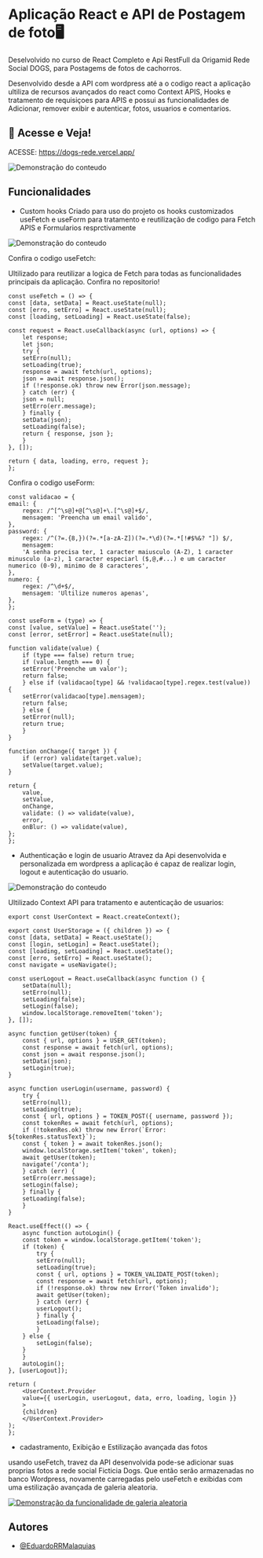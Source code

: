 # Aplicação React e API de Postagem de foto🖥️

Deselvolvido no curso de React Completo e Api RestFull da Origamid Rede Social DOGS, para Postagems de fotos de cachorros.

Desenvolvido desde a API com wordpress até a o codigo react a aplicação ultiliza de recursos avançados do react como Context APIS, Hooks e tratamento de requisiçoes para APIS e possui as funcionalidades de Adicionar, remover exibir e autenticar, fotos, usuarios e comentarios.

## 📲 Acesse e Veja!

ACESSE: https://dogs-rede.vercel.app/

![Demonstração do conteudo](./src/Assets/readme-demo.png)

## Funcionalidades

- Custom hooks
  Criado para uso do projeto os hooks customizados useFetch e useForm para tratamento e reutilização de codigo para Fetch APIS e Formularios resprctivamente

![Demonstração do conteudo](./src/Assets/readme-hooks.png)

Confira o codigo useFetch:

Ultilizado para reutilizar a logica de Fetch para todas as funcionalidades principais da aplicação. Confira no repositorio!

    const useFetch = () => {
    const [data, setData] = React.useState(null);
    const [erro, setErro] = React.useState(null);
    const [loading, setLoading] = React.useState(false);

    const request = React.useCallback(async (url, options) => {
        let response;
        let json;
        try {
        setErro(null);
        setLoading(true);
        response = await fetch(url, options);
        json = await response.json();
        if (!response.ok) throw new Error(json.message);
        } catch (err) {
        json = null;
        setErro(err.message);
        } finally {
        setData(json);
        setLoading(false);
        return { response, json };
        }
    }, []);

    return { data, loading, erro, request };
    };

Confira o codigo useForm:

    const validacao = {
    email: {
        regex: /^[^\s@]+@[^\s@]+\.[^\s@]+$/,
        mensagem: 'Preencha um email valido',
    },
    password: {
        regex: /^(?=.{8,})(?=.*[a-zA-Z])(?=.*\d)(?=.*[!#$%&? "]) $/,
        mensagem:
        'A senha precisa ter, 1 caracter maiusculo (A-Z), 1 caracter minusculo (a-z), 1 caracter especiarl ($,@,#...) e um caracter numerico (0-9), minimo de 8 caracteres',
    },
    numero: {
        regex: /^\d+$/,
        mensagem: 'Ultilize numeros apenas',
    },
    };

    const useForm = (type) => {
    const [value, setValue] = React.useState('');
    const [error, setError] = React.useState(null);

    function validate(value) {
        if (type === false) return true;
        if (value.length === 0) {
        setError('Preenche um valor');
        return false;
        } else if (validacao[type] && !validacao[type].regex.test(value)) {
        setError(validacao[type].mensagem);
        return false;
        } else {
        setError(null);
        return true;
        }
    }

    function onChange({ target }) {
        if (error) validate(target.value);
        setValue(target.value);
    }

    return {
        value,
        setValue,
        onChange,
        validate: () => validate(value),
        error,
        onBlur: () => validate(value),
    };
    };

- Authenticação e login de usuario
  Atravez da Api desenvolvida e personalizada em wordpress a aplicação é capaz de realizar login, logout e autenticação do usuario.

![Demonstração do conteudo](./src/Assets/readme-login.png)

Ultilizado Context API para tratamento e autenticação de usuarios:

    export const UserContext = React.createContext();

    export const UserStorage = ({ children }) => {
    const [data, setData] = React.useState();
    const [login, setLogin] = React.useState();
    const [loading, setLoading] = React.useState();
    const [erro, setErro] = React.useState();
    const navigate = useNavigate();

    const userLogout = React.useCallback(async function () {
        setData(null);
        setErro(null);
        setLoading(false);
        setLogin(false);
        window.localStorage.removeItem('token');
    }, []);

    async function getUser(token) {
        const { url, options } = USER_GET(token);
        const response = await fetch(url, options);
        const json = await response.json();
        setData(json);
        setLogin(true);
    }

    async function userLogin(username, password) {
        try {
        setErro(null);
        setLoading(true);
        const { url, options } = TOKEN_POST({ username, password });
        const tokenRes = await fetch(url, options);
        if (!tokenRes.ok) throw new Error(`Error: ${tokenRes.statusText}`);
        const { token } = await tokenRes.json();
        window.localStorage.setItem('token', token);
        await getUser(token);
        navigate('/conta');
        } catch (err) {
        setErro(err.message);
        setLogin(false);
        } finally {
        setLoading(false);
        }
    }

    React.useEffect(() => {
        async function autoLogin() {
        const token = window.localStorage.getItem('token');
        if (token) {
            try {
            setErro(null);
            setLoading(true);
            const { url, options } = TOKEN_VALIDATE_POST(token);
            const response = await fetch(url, options);
            if (!response.ok) throw new Error('Token invalido');
            await getUser(token);
            } catch (err) {
            userLogout();
            } finally {
            setLoading(false);
            }
        } else {
            setLogin(false);
        }
        }
        autoLogin();
    }, [userLogout]);

    return (
        <UserContext.Provider
        value={{ userLogin, userLogout, data, erro, loading, login }}
        >
        {children}
        </UserContext.Provider>
    );
    };

- cadastramento, Exibição e Estilização avançada das fotos

usando useFetch, travez da API desenvolvida pode-se adicionar suas proprias fotos a rede social Ficticia Dogs.
Que então serão armazenadas no banco Wordpress, novamente carregadas pelo useFetch e exibidas com uma estilização avançada de galeria aleatoria.

[![Demonstração da funcionalidade de galeria aleatoria](https://cdn.loom.com/sessions/thumbnails/ed496425b68f43249058ce83fa63051d-1f21f263ae93d393-full-play.gif)](https://www.loom.com/share/ed496425b68f43249058ce83fa63051d)

## Autores

- [@EduardoRRMalaquias](https://github.com/EduardoRRMalaquias)
